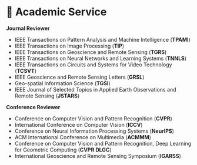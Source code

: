 # 🔗 Academic Service
**Journal Reviewer**

- IEEE Transactions on Pattern Analysis and Machine Intelligence (**TPAMI**)
- IEEE Transactions on Image Processing (**TIP**)
- IEEE Transactions on Geoscience and Remote Sensing (**TGRS**)
- IEEE Transactions on Neural Networks and Learning Systems (**TNNLS**)
- IEEE Transactions on Circuits and Systems for Video Technology (**TCSVT**)
- IEEE Geoscience and Remote Sensing Letters (**GRSL**)
- Geo-spatial Information Science (**TGSI**)
- IEEE Journal of Selected Topics in Applied Earth Observations and Remote Sensing (**JSTARS**)

**Conference Reviewer**

- Conference on Computer Vision and Pattern Recognition (**CVPR**)
- International Conference on Computer Vision (**ICCV**)
- Conference on Neural Information Processing Systems (**NeurIPS**)
- ACM International Conference on Multimedia (**ACMMM**)
- Conference on Computer Vision and Pattern Recognition, Deep Learning for Geometric Computing (**CVPR DLGC**)
- International Geoscience and Remote Sensing Symposium (**IGARSS**)

